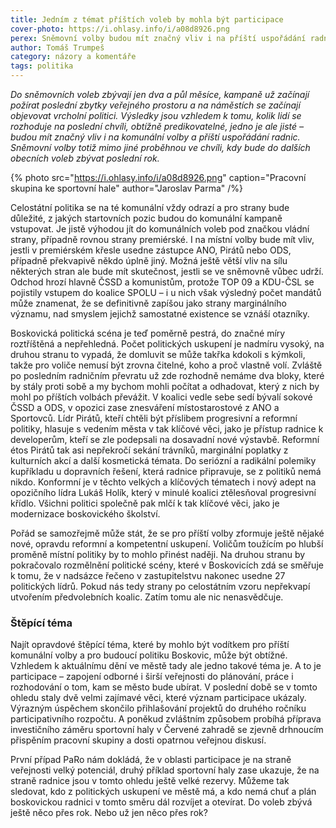 ```yaml
---
title: Jedním z témat příštích voleb by mohla být participace
cover-photo: https://i.ohlasy.info/i/a08d8926.png
perex: Sněmovní volby budou mít značný vliv i na příští uspořádání radnic. Proběhnou ve chvíli, kdy bude do obecních voleb zbývat poslední rok. Co by mohlo být štěpícím tématem v Boskovicích?
author: Tomáš Trumpeš
category: názory a komentáře
tags: politika
---
```


*Do sněmovních voleb zbývají jen dva a půl měsíce, kampaně už začínají požírat poslední zbytky veřejného prostoru a na náměstích se začínají objevovat vrcholní politici. Výsledky jsou vzhledem k tomu, kolik lidí se rozhoduje na poslední chvíli, obtížně predikovatelné, jedno je ale jisté – budou mít značný vliv i na komunální volby a příští uspořádání radnic. Sněmovní volby totiž mimo jiné proběhnou ve chvíli, kdy bude do dalších obecních voleb zbývat poslední rok.*

{% photo src="https://i.ohlasy.info/i/a08d8926.png" caption="Pracovní skupina ke sportovní hale" author="Jaroslav Parma" /%}

Celostátní politika se na té komunální vždy odrazí a pro strany bude důležité, z jakých startovních pozic budou do komunální kampaně vstupovat. Je jistě výhodou jít do komunálních voleb pod značkou vládní strany, případně rovnou strany premiérské. I na místní volby bude mít vliv, jestli v premiérském křesle usedne zástupce ANO, Pirátů nebo ODS, případně překvapivě někdo úplně jiný. Možná ještě větší vliv na sílu některých stran ale bude mít skutečnost, jestli se ve sněmovně vůbec udrží. Odchod hrozí hlavně ČSSD a komunistům, protože TOP 09 a KDU-ČSL se pojistily vstupem do koalice SPOLU – i u nich však výsledný počet mandátů může znamenat, že se definitivně zapíšou jako strany marginálního významu, nad smyslem jejichž samostatné existence se vznáší otazníky.

Boskovická politická scéna je teď poměrně pestrá, do značné míry roztříštěná a nepřehledná. Počet politických uskupení je nadmíru vysoký, na druhou stranu to vypadá, že domluvit se může takřka kdokoli s kýmkoli, takže pro voliče nemusí být zrovna čitelné, koho a proč vlastně volí. Zvláště po posledním radničním převratu už zde rozhodně nemáme dva bloky, které by stály proti sobě a my bychom mohli počítat a odhadovat, který z nich by mohl po příštích volbách převážit. V koalici vedle sebe sedí bývalí sokové ČSSD a ODS, v opozici zase znesváření místostarostové z ANO a Sportovců. Lídr Pirátů, kteří chtěli být příslibem progresivní a reformní politiky, hlasuje s vedením města v tak klíčové věci, jako je přístup radnice k developerům, kteří se zle podepsali na dosavadní nové výstavbě. Reformní étos Pirátů tak asi nepřekročí sekání trávníků, marginální poplatky z kulturních akcí a další kosmetická témata. Do seriózní a radikální polemiky kupříkladu u dopravních řešení, která radnice připravuje, se z politiků nemá nikdo. Konformní je v těchto velkých a klíčových tématech i nový adept na opozičního lídra Lukáš Holík, který v minulé koalici ztělesňoval progresivní křídlo. Všichni politici společně pak mlčí k tak klíčové věci, jako je modernizace boskovického školství.

Pořád se samozřejmě může stát, že se pro příští volby zformuje ještě nějaké nové, opravdu reformní a kompetentní uskupení. Voličům toužícím po hlubší proměně místní politiky by to mohlo přinést naději. Na druhou stranu by pokračovalo rozmělnění politické scény, které v Boskovicích zdá se směřuje k tomu, že v nadsázce řečeno v zastupitelstvu nakonec usedne 27 politických lídrů. Pokud nás tedy strany po celostátním vzoru nepřekvapí utvořením předvolebních koalic. Zatím tomu ale nic nenasvědčuje.

### Štěpící téma

Najít opravdové štěpící téma, které by mohlo být vodítkem pro příští komunální volby a pro budoucí politiku Boskovic, může být obtížné. Vzhledem k aktuálnímu dění ve městě tady ale jedno takové téma je. A to je participace – zapojení odborné i širší veřejnosti do plánování, práce i rozhodování o tom, kam se město bude ubírat. V poslední době se v tomto ohledu staly dvě velmi zajímavé věci, které význam participace ukázaly. Výrazným úspěchem skončilo přihlašování projektů do druhého ročníku participativního rozpočtu. A poněkud zvláštním způsobem probíhá příprava investičního záměru sportovní haly v Červené zahradě se zjevně drhnoucím přispěním pracovní skupiny a dosti opatrnou veřejnou diskusí.

První případ PaRo nám dokládá, že v oblasti participace je na straně veřejnosti velký potenciál, druhý příklad sportovní haly zase ukazuje, že na straně radnice jsou v tomto ohledu ještě velké rezervy. Můžeme tak sledovat, kdo z politických uskupení ve městě má, a kdo nemá chuť a plán boskovickou radnici v tomto směru dál rozvíjet a otevírat. Do voleb zbývá ještě něco přes rok. Nebo už jen něco přes rok?
